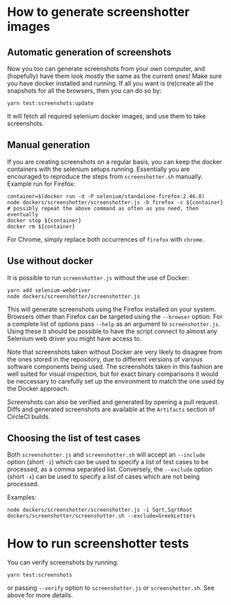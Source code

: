 # How to generate screenshotter images

## Automatic generation of screenshots

Now you too can generate screenshots from your own computer, and (hopefully)
have them look mostly the same as the current ones! Make sure you have docker
installed and running.
If all you want is (re)create
all the snapshots for all the browsers, then you can do so by:

    yarn test:screenshots:update

It will fetch all required selenium docker images, and use them to
take screenshots.

## Manual generation

If you are creating screenshots on a regular basis, you can keep the
docker containers with the selenium setups running.  Essentially you
are encouraged to reproduce the steps from `screenshotter.sh`
manually.  Example run for Firefox:

    container=$(docker run -d -P selenium/standalone-firefox:2.46.0)
    node dockers/screenshotter/screenshotter.js -b firefox -c ${container}
    # possibly repeat the above command as often as you need, then eventually
    docker stop ${container}
    docker rm ${container}

For Chrome, simply replace both occurrences of `firefox` with `chrome`.

## Use without docker

It is possible to run `screenshotter.js` without the use of Docker:

    yarn add selenium-webdriver
    node dockers/screenshotter/screenshotter.js

This will generate screenshots using the Firefox installed on your system.
Browsers other than Firefox can be targeted using the `--browser` option.
For a complete list of options pass `--help` as an argument to
`screenshotter.js`.  Using these it should be possible to have the script
connect to almost any Selenium web driver you might have access to.

Note that screenshots taken without Docker are very likely to disagree
from the ones stored in the repository, due to different versions of
various software components being used.  The screenshots taken in this
fashion are well suited for visual inspection, but for exact binary
comparisons it would be neccessary to carefully set up the environment
to match the one used by the Docker approach.

Screenshots can also be verified and generated by opening a pull request.
Diffs and generated screenshots are available at the `Artifacts` section
of CircleCI builds.

## Choosing the list of test cases

Both `screenshotter.js` and `screenshotter.sh` will accept
an `--include` option (short `-i`) which can be used to specify
a list of test cases to be processed, as a comma separated list.
Conversely, the `--exclude` option (short `-x`) can be used
to specify a list of cases which are not being processed.

Examples:

    node dockers/screenshotter/screenshotter.js -i Sqrt,SqrtRoot
    dockers/screenshotter/screenshotter.sh --exclude=GreekLetters

# How to run screenshotter tests

You can verify screenshots by running:

    yarn test:screenshots

or passing `--verify` option to `screenshotter.js` or `screenshotter.sh`.
See above for more details.

